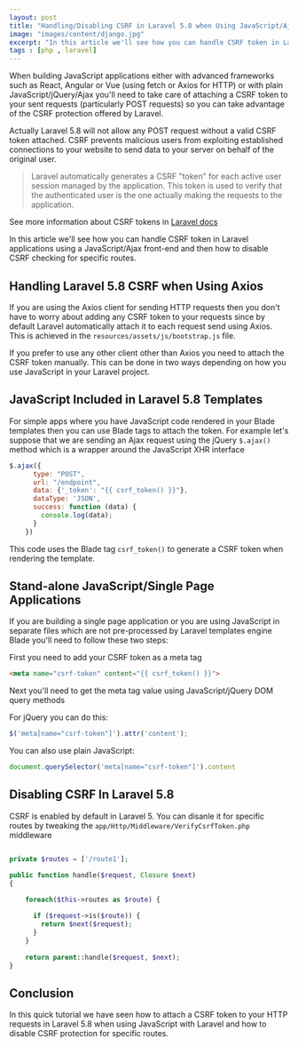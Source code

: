 ```yaml
---
layout: post
title: "Handling/Disabling CSRF in Laravel 5.8 when Using JavaScript/Ajax"
image: "images/content/django.jpg"
excerpt: "In this article we'll see how you can handle CSRF token in Laravel applications using a JavaScript/Ajax front-end  and then how to disable CSRF checking for specific routes." 
tags : [php , laravel] 
---
```


When building JavaScript applications either with advanced frameworks such as React, Angular or Vue (using fetch or Axios for HTTP) or with plain JavaScript/jQuery/Ajax you'll need to take care of attaching a CSRF token to your sent requests (particularly POST requests) so you can take advantage of the CSRF protection offered by Laravel.

Actually Laravel 5.8 will not allow any POST request without a valid CSRF token attached. CSRF prevents malicious users from exploiting established connections to your website to send data to your server on behalf of the original user.   

>Laravel automatically generates a CSRF "token" for each active user session managed by the application. This token is used to verify that the authenticated user is the one actually making the requests to the application.

See more information about CSRF tokens in [Laravel docs](https://laravel.com/docs/5.8/csrf)


In this article we'll see how you can handle CSRF token in Laravel applications using a JavaScript/Ajax front-end  and then how to disable CSRF checking for specific routes.


## Handling Laravel 5.8 CSRF when Using Axios

If you are using the Axios client for sending HTTP requests then you don't have to worry about adding any CSRF token to your requests since by default Laravel automatically attach it to each request send using Axios. This is achieved in the `resources/assets/js/bootstrap.js` file. 

If you prefer to use any other client other than Axios you need to attach the CSRF token manually. This can be done in two ways depending on how you use JavaScript in your Laravel project.

## JavaScript Included in Laravel 5.8 Templates

For simple apps where you have JavaScript code rendered in your Blade templates then you can use Blade tags to attach the token. For example let's suppose that we are sending an Ajax request using the jQuery `$.ajax()` method which is a wrapper around the JavaScript XHR interface 

```javascript
$.ajax({
      type: "POST",
      url: "/endpoint",
      data: {'_token': "{{ csrf_token() }}"},
      dataType: 'JSON',
      success: function (data) {
        console.log(data);
      }      
    })
```

This code uses the Blade tag `csrf_token()` to generate a CSRF token when rendering the template.

## Stand-alone JavaScript/Single Page Applications 

If you are building a single page application or you are using JavaScript in separate files which are not pre-processed by Laravel templates engine Blade you'll need to follow these two steps:

First you need to add your CSRF token as a meta tag

```html
<meta name="csrf-token" content="{{ csrf_token() }}">
```

Next you'll need to get the meta tag value using JavaScript/jQuery DOM query methods

For jQuery you can do this:

```js
$('meta[name="csrf-token"]').attr('content');
```

You can also use plain JavaScript:

```js
document.querySelector('meta[name="csrf-token"]').content
```

## Disabling CSRF In Laravel 5.8

CSRF is enabled by default in Laravel 5. You can disanle it for specific routes
by tweaking the `app/Http/Middleware/VerifyCsrfToken.php` middleware  

```php

private $routes = ['/route1'];

public function handle($request, Closure $next)
{
     
    foreach($this->routes as $route) {

      if ($request->is($route)) {
        return $next($request);
      }
    }
    
    return parent::handle($request, $next);
}
```

## Conclusion

In this quick tutorial we have seen how to attach a CSRF token to your HTTP requests in Laravel 5.8 when using JavaScript with Laravel and how to disable CSRF protection for specific routes. 








   